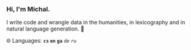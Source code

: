 ### Hi, I'm Michal.

I write code and wrangle data in the humanities, in lexicography and in natural language generation. 🤖

🌐 Languages: **`cs` `en` `ga`** *`de` `ru`*
